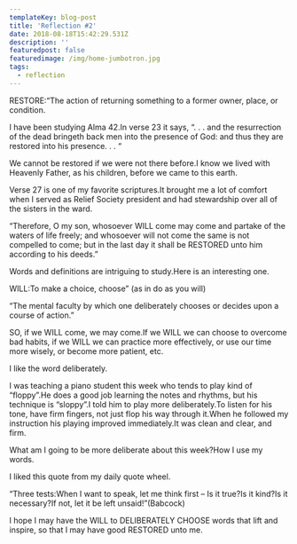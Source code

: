 ```yaml
---
templateKey: blog-post
title: 'Reflection #2'
date: 2018-08-18T15:42:29.531Z
description: ''
featuredpost: false
featuredimage: /img/home-jumbotron.jpg
tags:
  - reflection
---
```

RESTORE:“The action of returning something to a former owner, place, or condition.

I have been studying Alma 42.In verse 23 it says, “. . . and the resurrection of the dead bringeth back men into the presence of God: and thus they are restored into his presence. . . “



We cannot be restored if we were not there before.I know we lived with Heavenly Father, as his children, before we came to this earth.



Verse 27 is one of my favorite scriptures.It brought me a lot of comfort when I served as Relief Society president and had stewardship over all of the sisters in the ward.



“Therefore, O my son, whosoever WILL come may come and partake of the waters of life freely; and whosoever will not come the same is not compelled to come; but in the last day it shall be RESTORED unto him according to his deeds.”



Words and definitions are intriguing to study.Here is an interesting one.



WILL:To make a choice, choose” (as in do as you will)

“The mental faculty by which one deliberately chooses or decides upon a course of action.”

SO, if we WILL come, we may come.If we WILL we can choose to overcome bad habits, if we WILL we can practice more effectively, or use our time more wisely, or become more patient, etc.

I like the word deliberately.



I was teaching a piano student this week who tends to play kind of “floppy”.He does a good job learning the notes and rhythms, but his technique is “sloppy”.I told him to play more deliberately.To listen for his tone, have firm fingers, not just flop his way through it.When he followed my instruction his playing improved immediately.It was clean and clear, and firm.



What am I going to be more deliberate about this week?How I use my words.

I liked this quote from my daily quote wheel.

“Three tests:When I want to speak, let me think first – Is it true?Is it kind?Is it necessary?If not, let it be left unsaid!”(Babcock)



I hope I may have the WILL to DELIBERATELY CHOOSE words that lift and inspire, so that I may have good RESTORED unto me.
